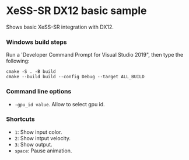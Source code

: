 # XeSS-SR DX12 basic sample

Shows basic XeSS-SR integration with DX12.

### Windows build steps

Run a 'Developer Command Prompt for Visual Studio 2019", then type the following:
```
cmake -S . -B build
cmake --build build --config Debug --target ALL_BUILD
```

### Command line options
- `-gpu_id value`. Allow to select gpu id.

### Shortcuts
- `1`: Show input color.
- `2`: Show intput velocity.
- `3`: Show output.
- `space`: Pause animation.
